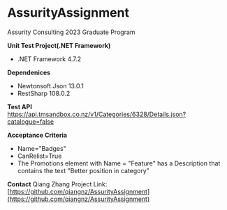 # **AssurityAssignment**
Assurity Consulting 2023 Graduate Program
<br/>

**Unit Test Project(.NET Framework) <br/>**
- .NET Framework 4.7.2

**Dependenices <br/>**
- Newtonsoft.Json 13.0.1 <br/>
- RestSharp 108.0.2


**Test API <br/>**
https://api.tmsandbox.co.nz/v1/Categories/6328/Details.json?catalogue=false

**Acceptance Criteria <br/>**
- Name="Badges"
- CanRelist=True
- The Promotions element with Name = "Feature" has a Description that contains the text "Better position in category"




**Contact**
Qiang Zhang
Project Link: [https://github.com/qiangnz/AssurityAssignment](https://github.com/qiangnz/AssurityAssignment)
